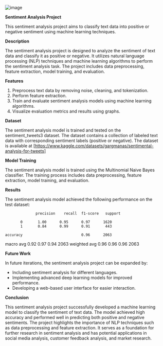 ![image](https://github.com/anwesapal/Sentiment-Analysis/assets/125749544/6ebfacbe-8956-41e6-bfbf-aff972c48e53)

**Sentiment Analysis Project**

This sentiment analysis project aims to classify text data into positive or negative sentiment using machine learning techniques.

**Description**

The sentiment analysis project is designed to analyze the sentiment of text data and classify it as positive or negative. It utilizes natural language processing (NLP) techniques and machine learning algorithms to perform the sentiment analysis task. The project includes data preprocessing, feature extraction, model training, and evaluation.

**Features**

1. Preprocess text data by removing noise, cleaning, and tokenization.
2. Perform feature extraction.
3. Train and evaluate sentiment analysis models using machine learning algorithms.
4. Visualize evaluation metrics and results using graphs.

**Dataset**

The sentiment analysis model is trained and tested on the sentiment_tweets3 dataset. The dataset contains a collection of labeled text data with corresponding sentiment labels (positive or negative). The dataset is available at [https://www.kaggle.com/datasets/gargmanas/sentimental-analysis-for-tweets] 

**Model Training**

The sentiment analysis model is trained using the Multinomial Naive Bayes classifier. The training process includes data preprocessing, feature extraction, model training, and evaluation. 


**Results**

The sentiment analysis model achieved the following performance on the test dataset:

                  precision    recall  f1-score   support

           0       1.00      0.95      0.97      1620
           1       0.84      0.99      0.91       443

    accuracy                           0.96      2063
   macro avg       0.92      0.97      0.94      2063
weighted avg       0.96      0.96      0.96      2063

**Future Work**

In future iterations, the sentiment analysis project can be expanded by:

* Including sentiment analysis for different languages.
* Implementing advanced deep learning models for improved performance.
* Developing a web-based user interface for easier interaction.

**Conclusion**

This sentiment analysis project successfully developed a machine learning model to classify the sentiment of text data. The model achieved high accuracy and performed well in predicting both positive and negative sentiments. The project highlights the importance of NLP techniques such as data preprocessing and feature extraction. It serves as a foundation for further research in sentiment analysis and has potential applications in social media analysis, customer feedback analysis, and market research.
